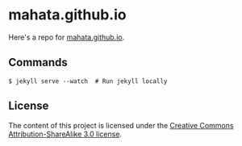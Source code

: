 # mahata.github.io

Here's a repo for [mahata.github.io](https://mahata.github.io).

## Commands

```
$ jekyll serve --watch  # Run jekyll locally
```

## License

The content of this project is licensed under the
[Creative Commons Attribution-ShareAlike 3.0 license](http://creativecommons.org/licenses/by-sa/3.0/).
